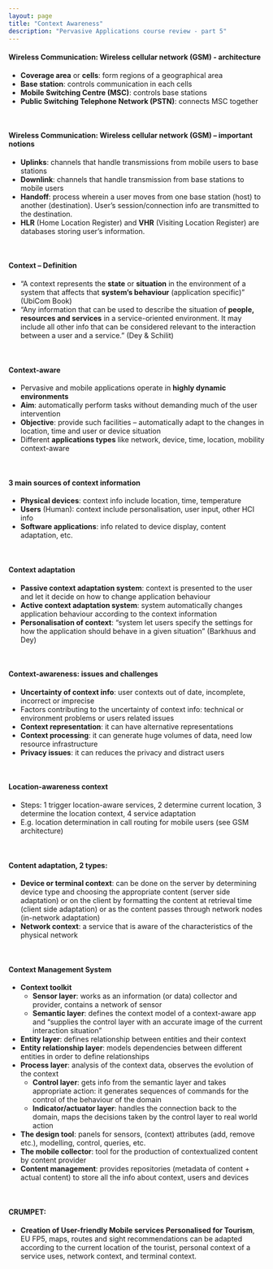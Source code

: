 ```yaml
---
layout: page
title: "Context Awareness"
description: "Pervasive Applications course review - part 5"
---
```


#### Wireless Communication: Wireless cellular network (GSM) - architecture
* **Coverage area** or **cells**: form regions of a geographical area
* **Base station**: controls communication in each cells
* **Mobile Switching Centre (MSC)**:  controls base stations
* **Public Switching Telephone Network (PSTN)**: connects MSC together

<br/>

#### Wireless Communication: Wireless cellular network (GSM) – important notions
* **Uplinks**: channels that handle transmissions from mobile users to base stations
* **Downlink**: channels that handle transmission from base stations to mobile users
* **Handoff**: process wherein a user moves from one base station (host) to another (destination). User’s session/connection info are transmitted to the destination.
* **HLR** (Home Location Register) and **VHR** (Visiting Location Register) are databases storing user’s information.

<br/>

#### Context – Definition
* “A context represents the **state** or **situation** in the environment of a system that affects that **system’s behaviour** (application specific)” (UbiCom Book)
* “Any information that can be used to describe the situation of **people, resources and services** in a service-oriented environment. It may include all other info that can be considered relevant to the interaction between a user and a service.” (Dey & Schilit)

<br/>

#### Context-aware
* Pervasive and mobile applications operate in **highly dynamic environments**
* **Aim**: automatically perform tasks without demanding much of the user intervention
* **Objective**: provide such facilities – automatically adapt to the changes in location, time and user or device situation
* Different **applications types** like network, device, time, location, mobility context-aware

<br/>

#### 3 main sources of context information
* **Physical devices**: context info include location, time, temperature
* **Users** (Human): context include personalisation, user input, other HCI info
* **Software applications**: info related to device display, content adaptation, etc.

<br/>

#### Context adaptation
* **Passive context adaptation system**: context is presented to the user and let it decide on how to change application behaviour
* **Active context adaptation system**: system automatically changes application behaviour according to the context information
* **Personalisation of context**: “system let users specify the settings for how the application should behave in a given situation” (Barkhuus and Dey)

<br/>

#### Context-awareness: issues and challenges
* **Uncertainty of context info**: user contexts out of date, incomplete, incorrect or imprecise
* Factors contributing to the uncertainty of context info: technical or environment problems or users related issues
* **Context representation**: it can have alternative representations
* **Context processing**: it can generate huge volumes of data, need low resource infrastructure
* **Privacy issues**: it can reduces the privacy and distract users

<br/>

#### Location-awareness context
* Steps: 1 trigger location-aware services, 2 determine current location, 3 determine the location context, 4 service adaptation
* E.g. location determination in call routing for mobile users (see GSM architecture)

<br/>

#### Content adaptation, 2 types:
* **Device or terminal context**: can be done on the server by determining device type and choosing the appropriate content (server side adaptation) or on the client  by formatting the content at retrieval time (client side adaptation) or as the content passes through network nodes (in-network adaptation)
* **Network context**: a service that is aware of the characteristics of the physical network

<br/>

#### Context Management System
* **Context toolkit**
	- **Sensor layer**: works as an information (or data) collector and provider, contains a network of sensor
	- **Semantic layer**: defines the context model of a context-aware app and “supplies the control layer with an accurate image of the current interaction situation”
* **Entity layer**: defines relationship between entities and their context
* **Entity relationship layer**: models dependencies between different entities in order to define relationships
* **Process layer**: analysis of the context data, observes the evolution of the context
	- **Control layer**: gets info from the semantic layer and takes appropriate action: it generates sequences of commands for the control of the behaviour of the domain
	- **Indicator/actuator layer**: handles the connection back to the domain, maps the decisions taken by the control layer to real world action
* **The design tool**: panels for sensors, (context) attributes (add, remove etc.), modelling, control, queries, etc.
* **The mobile collector**: tool for the production of contextualized content by content provider
* **Content management**: provides repositories (metadata of content + actual content) to store all the info about context, users and devices

<br/>

#### CRUMPET:
* **Creation of User-friendly Mobile services Personalised for Tourism**, EU FP5, maps, routes and sight recommendations can be adapted according to the current location of the tourist, personal context of a service uses, network context, and terminal context.
